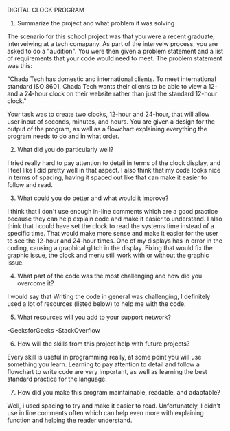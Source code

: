 DIGITAL CLOCK PROGRAM

1) Summarize the project and what problem it was solving

The scenario for this school project was that you were a recent graduate, interveiwing at a tech comapany. As part of the interveiw process, you are asked to do a "audition". You were then given a problem statement and a list of requirements that your code would need to meet. The problem statement was this:

"Chada Tech has domestic and international clients. To meet international standard ISO 8601, Chada Tech wants their clients to be able to view a 12- and a 24-hour clock on their website rather than just the standard 12-hour clock."

Your task was to create two clocks, 12-hour and 24-hour, that will allow user input of seconds, minutes, and hours. You are given a design for the output of the program, as well as a flowchart explaining everything the program needs to do and in what order.

2) What did you do particularly well?

I tried really hard to pay attention to detail in terms of the clock display, and I feel like I did pretty well in that aspect. I also think that my code looks nice in terms of spacing, having it spaced out like that can make it easier to follow and read.

3) What could you do better and what would it improve?

I think that I don't use enough in-line comments which are a good practice because they can help explain code and make it easier to understand. I also think that I could have set the clock to read the systems time instead of a specific time. That would make more sense and make it easier for the user to see the 12-hour and 24-hour times. One of my displays has in error in the coding, causing a graphical glitch in the display. Fixing that would fix the graphic issue, the clock and menu still work with or without the graphic issue.

4) What part of the code was the most challenging and how did you overcome it?

I would say that Writing the code in general was challenging, I definitely used a lot of resources (listed below) to help me with the code.

5) What resources will you add to your support network?

-GeeksforGeeks
-StackOverflow

6) How will the skills from this project help with future projects?

Every skill is useful in programming really, at some point you will use something you learn. Learning to pay attention to detail and follow a flowchart to write code are very important, as well as learning the best standard practice for the language. 

7) How did you make this program maintainable, readable, and adaptable?

Well, i used spacing to try and make it easier to read. Unfortunately, I didn't use in line comments often which can help even more with explaining function and helping the reader understand.
